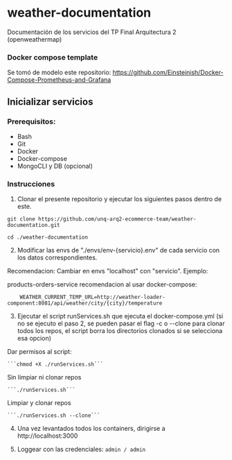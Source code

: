 # weather-documentation
Documentación de los servicios del TP Final Arquitectura 2 (openweathermap)

### Docker compose template

Se tomó de modelo este repositorio:
https://github.com/Einsteinish/Docker-Compose-Prometheus-and-Grafana

## Inicializar servicios

### Prerequisitos:

- Bash
- Git
- Docker
- Docker-compose
- MongoCLI y DB (opcional)


### Instrucciones

1) Clonar el presente repositorio y ejecutar los siguientes pasos dentro de este.

```git clone https://github.com/unq-arq2-ecommerce-team/weather-documentation.git```

```cd ./weather-documentation```


2) Modificar las envs de "./envs/env-{servicio}.env" de cada servicio con los datos correspondientes.

Recomendacion: Cambiar en envs "localhost" con "servicio". Ejemplo:

products-orders-service recomendacion al usar docker-compose:
```
    WEATHER_CURRENT_TEMP_URL=http://weather-loader-component:8081/api/weather/city/{city}/temperature
```


3) Ejecutar el script runServices.sh que ejecuta el docker-compose.yml (si no se ejecuto el paso 2, se pueden pasar el flag -c o --clone para clonar todos los repos, el script borra los directorios clonados si se selecciona esa opcion)

Dar permisos al script:

    ```chmod +X ./runServices.sh```

Sin limpiar ni clonar repos

    ```./runServices.sh``` 

Limpiar y clonar repos

    ```./runServices.sh --clone```

4) Una vez levantados todos los containers, dirigirse a http://localhost:3000

5) Loggear con las credenciales: `admin / admin`

